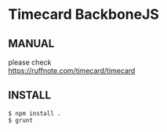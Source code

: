 # Timecard BackboneJS

## MANUAL
please check  
https://ruffnote.com/timecard/timecard

## INSTALL
```
$ npm install .
$ grunt
```
